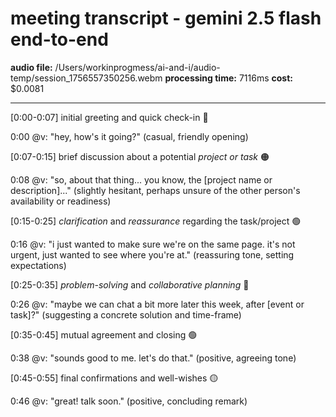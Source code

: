 # meeting transcript - gemini 2.5 flash end-to-end

**audio file:** /Users/workinprogmess/ai-and-i/audio-temp/session_1756557350256.webm
**processing time:** 7116ms
**cost:** $0.0081

---

[0:00-0:07] initial greeting and quick check-in 🔵

0:00 @v: "hey, how's it going?" (casual, friendly opening)

[0:07-0:15] brief discussion about a potential _project or task_ 🟠

0:08 @v: "so, about that thing... you know, the [project name or description]..." (slightly hesitant, perhaps unsure of the other person's availability or readiness)

[0:15-0:25]  _clarification_ and _reassurance_ regarding the task/project 🟢

0:16 @v: "i just wanted to make sure we're on the same page.  it's not urgent, just wanted to see where you're at." (reassuring tone, setting expectations)

[0:25-0:35]  _problem-solving_ and _collaborative planning_ 🔵

0:26 @v: "maybe we can chat a bit more later this week, after [event or task]?" (suggesting a concrete solution and time-frame)


[0:35-0:45] mutual agreement and closing 🟢

0:38 @v: "sounds good to me. let's do that." (positive, agreeing tone)

[0:45-0:55] final confirmations and well-wishes 🟡

0:46 @v: "great!  talk soon." (positive, concluding remark)